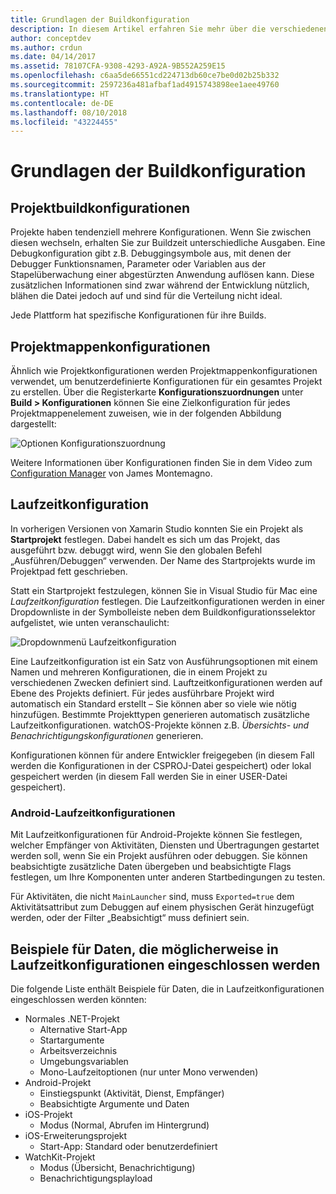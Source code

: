 ```yaml
---
title: Grundlagen der Buildkonfiguration
description: In diesem Artikel erfahren Sie mehr über die verschiedenen Buildkonfigurationen in Visual Studio für Mac.
author: conceptdev
ms.author: crdun
ms.date: 04/14/2017
ms.assetid: 78107CFA-9308-4293-A92A-9B552A259E15
ms.openlocfilehash: c6aa5de66551cd224713db60ce7be0d02b25b332
ms.sourcegitcommit: 2597236a481afbaf1ad4915743898ee1aee49760
ms.translationtype: HT
ms.contentlocale: de-DE
ms.lasthandoff: 08/10/2018
ms.locfileid: "43224455"
---
```

# <a name="understanding-build-configurations"></a>Grundlagen der Buildkonfiguration

## <a name="project-build-configurations"></a>Projektbuildkonfigurationen 

Projekte haben tendenziell mehrere Konfigurationen. Wenn Sie zwischen diesen wechseln, erhalten Sie zur Buildzeit unterschiedliche Ausgaben. Eine Debugkonfiguration gibt z.B. Debuggingsymbole aus, mit denen der Debugger Funktionsnamen, Parameter oder Variablen aus der Stapelüberwachung einer abgestürzten Anwendung auflösen kann. Diese zusätzlichen Informationen sind zwar während der Entwicklung nützlich, blähen die Datei jedoch auf und sind für die Verteilung nicht ideal.

Jede Plattform hat spezifische Konfigurationen für ihre Builds. 

## <a name="solution-configurations"></a>Projektmappenkonfigurationen

Ähnlich wie Projektkonfigurationen werden Projektmappenkonfigurationen verwendet, um benutzerdefinierte Konfigurationen für ein gesamtes Projekt zu erstellen. Über die Registerkarte **Konfigurationszuordnungen** unter **Build > Konfigurationen** können Sie eine Zielkonfiguration für jedes Projektmappenelement zuweisen, wie in der folgenden Abbildung dargestellt:


 ![Optionen Konfigurationszuordnung](media/projects-and-solutions-image3.png)

Weitere Informationen über Konfigurationen finden Sie in dem Video zum [Configuration Manager](https://www.youtube.com/watch?v=tjSdkqYh5Vg) von James Montemagno.

## <a name="run-configuration"></a>Laufzeitkonfiguration

In vorherigen Versionen von Xamarin Studio konnten Sie ein Projekt als **Startprojekt** festlegen. Dabei handelt es sich um das Projekt, das ausgeführt bzw. debuggt wird, wenn Sie den globalen Befehl „Ausführen/Debuggen“ verwenden. Der Name des Startprojekts wurde im Projektpad fett geschrieben.

Statt ein Startprojekt festzulegen, können Sie in Visual Studio für Mac eine _Laufzeitkonfiguration_ festlegen. Die Laufzeitkonfigurationen werden in einer Dropdownliste in der Symbolleiste neben dem Buildkonfigurationsselektor aufgelistet, wie unten veranschaulicht:

 ![Dropdownmenü Laufzeitkonfiguration](media/projects-and-solutions-image8.png)

Eine Laufzeitkonfiguration ist ein Satz von Ausführungsoptionen mit einem Namen und mehreren Konfigurationen, die in einem Projekt zu verschiedenen Zwecken definiert sind. Lauftzeitkonfigurationen werden auf Ebene des Projekts definiert. Für jedes ausführbare Projekt wird automatisch ein Standard erstellt – Sie können aber so viele wie nötig hinzufügen. Bestimmte Projekttypen generieren automatisch zusätzliche Laufzeitkonfigurationen. watchOS-Projekte können z.B. _Übersichts- und Benachrichtigungskonfigurationen_ generieren. 
 
Konfigurationen können für andere Entwickler freigegeben (in diesem Fall werden die Konfigurationen in der CSPROJ-Datei gespeichert) oder lokal gespeichert werden (in diesem Fall werden Sie in einer USER-Datei gespeichert).

### <a name="android-run-configurations"></a>Android-Laufzeitkonfigurationen
 
Mit Laufzeitkonfigurationen für Android-Projekte können Sie festlegen, welcher Empfänger von Aktivitäten, Diensten und Übertragungen gestartet werden soll, wenn Sie ein Projekt ausführen oder debuggen. Sie können beabsichtigte zusätzliche Daten übergeben und beabsichtigte Flags festlegen, um Ihre Komponenten unter anderen Startbedingungen zu testen.

Für Aktivitäten, die nicht `MainLauncher` sind, muss `Exported=true` dem Aktivitätsattribut zum Debuggen auf einem physischen Gerät hinzugefügt werden, oder der Filter „Beabsichtigt“ muss definiert sein.

## <a name="examples-of-data-that-might-be-included-in-run-configurations"></a>Beispiele für Daten, die möglicherweise in Laufzeitkonfigurationen eingeschlossen werden

Die folgende Liste enthält Beispiele für Daten, die in Laufzeitkonfigurationen eingeschlossen werden könnten:

* Normales .NET-Projekt
    * Alternative Start-App
    * Startargumente
    * Arbeitsverzeichnis
    * Umgebungsvariablen
    * Mono-Laufzeitoptionen (nur unter Mono verwenden)
* Android-Projekt
    * Einstiegspunkt (Aktivität, Dienst, Empfänger)
    * Beabsichtigte Argumente und Daten
* iOS-Projekt
    * Modus (Normal, Abrufen im Hintergrund)
* iOS-Erweiterungsprojekt
    * Start-App: Standard oder benutzerdefiniert
* WatchKit-Projekt
    * Modus (Übersicht, Benachrichtigung)
    * Benachrichtigungsplayload
